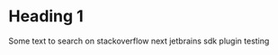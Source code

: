 # Heading 1

Some text to search on stackoverflow next
<selection>jetbrains sdk plugin testing</selection>